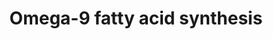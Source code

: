 ---
annotations:
- id: PW:0000058
  parent: classic metabolic pathway
  type: Pathway Ontology
  value: fatty acid metabolic pathway
- id: PW:0001137
  parent: classic metabolic pathway
  type: Pathway Ontology
  value: unsaturated fatty acid biosynthetic pathway
- id: PW:0001136
  parent: classic metabolic pathway
  type: Pathway Ontology
  value: fatty acid elongation pathway
authors:
- Eoinfahy
- Ryanmiller
- DeSl
- Eweitz
- Egonw
- Conroy lipids
communities:
- Lipids
description: This pathway is inspired by the Lipidmaps>Omega-9 and other fatty acids
  [https://lipidmaps.org/pathway/pathways_maps]. Omega-9 FAs (Fatty acids) are fats
  which can be obtained from diet, but also produced endogenously. These lipids are
  monounsaturated (indicating one double bonds in the lipid tail).The position of
  the double bond is counted from the tail end of the lipid chain. This pathway also
  indicated saturated fats (without a double bond), such as stearic acid, arachidic
  acid etc.
last-edited: 2023-01-18
organisms:
- Mus musculus
redirect_from:
- /index.php/Pathway:WP4351
- /instance/WP4351
- /instance/WP4351_r124740
revision: r124740
schema-jsonld:
- '@context': https://schema.org/
  '@id': https://wikipathways.github.io/pathways/WP4351.html
  '@type': Dataset
  creator:
    '@type': Organization
    name: WikiPathways
  description: This pathway is inspired by the Lipidmaps>Omega-9 and other fatty acids
    [https://lipidmaps.org/pathway/pathways_maps]. Omega-9 FAs (Fatty acids) are fats
    which can be obtained from diet, but also produced endogenously. These lipids
    are monounsaturated (indicating one double bonds in the lipid tail).The position
    of the double bond is counted from the tail end of the lipid chain. This pathway
    also indicated saturated fats (without a double bond), such as stearic acid, arachidic
    acid etc.
  keywords:
  - 16:1(9Z)
  - 18:2(6Z,9Z)
  - 20:2(8Z,11Z)
  - 20:3(5Z,8Z,11Z)
  - 24:1(15Z))
  - Acot1
  - Acot2
  - Acsl1
  - Acsl3
  - Acsl4
  - Arachidic acid
  - Behenic acid
  - Cerotic acid
  - CoA(16:0)
  - CoA(16:1(9Z))
  - CoA(18:0)
  - CoA(18:1(9Z))
  - CoA(18:2(6Z,9Z))
  - CoA(20:0)
  - CoA(20:1(11Z))
  - CoA(20:2(8Z,11Z))
  - CoA(20:3(5Z,8Z,11Z))
  - CoA(22:0)
  - CoA(22:1(13Z))
  - CoA(24:0)
  - CoA(24:1(15Z))
  - CoA(26:0)
  - Elovl1
  - Elovl2
  - Elovl3
  - Elovl5
  - Elovl6
  - Fads1
  - Fads2
  - Fasn
  - Lauric acid
  - Lignoceric acid
  - Myristic acid
  - Oleic acid
  - Palmitic acid
  - Scd2
  - Stearic acid
  - cis-erucic acid
  license: CC0
  name: Omega-9 fatty acid synthesis
seo: CreativeWork
title: Omega-9 fatty acid synthesis
wpid: WP4351
---